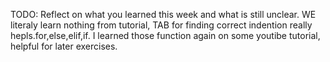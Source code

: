 TODO: Reflect on what you learned this week and what is still unclear.
WE literaly learn nothing from tutorial, TAB for finding correct indention really hepls.for,else,elif,if.
I learned those function again on some youtibe tutorial, helpful for later exercises.